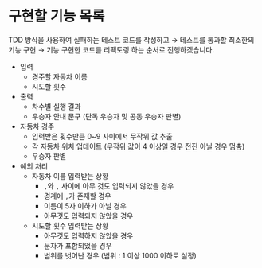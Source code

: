 # 구현할 기능 목록

TDD 방식을 사용하여 실패하는 테스트 코드를 작성하고 → 테스트를 통과할 최소한의 기능 구현 → 기능 구현한 코드를 리팩토링 하는 순서로 진행하겠습니다.

- 입력
    - 경주할 자동차 이름
    - 시도할 횟수
- 출력
    - 차수별 실행 결과
    - 우승자 안내 문구 (단독 우승자 및 공동 우승자 판별)
- 자동차 경주
    - 입력받은 횟수만큼 0~9 사이에서 무작위 값 추출
    - 각 자동차 위치 업데이트 (무작위 값이 4 이상일 경우 전진 아닐 경우 멈춤)
    - 우승자 판별
- 예외 처리
    - 자동차 이름 입력받는 상황
        - `,`와 `,` 사이에 아무 것도 입력되지 않았을 경우
        - 경계에 `,`가 존재할 경우
        - 이름이 5자 이하가 아닐 경우
        - 아무것도 입력되지 않았을 경우
    - 시도할 횟수 입력받는 상황
        - 아무것도 입력하지 않았을 경우
        - 문자가 포함되었을 경우
        - 범위를 벗어난 경우 (범위 : 1 이상 1000 이하로 설정)